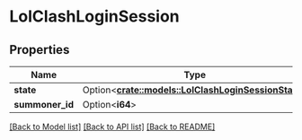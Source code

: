 # LolClashLoginSession

## Properties

Name | Type | Description | Notes
------------ | ------------- | ------------- | -------------
**state** | Option<[**crate::models::LolClashLoginSessionState**](LolClashLoginSessionState.md)> |  | [optional]
**summoner_id** | Option<**i64**> |  | [optional]

[[Back to Model list]](../README.md#documentation-for-models) [[Back to API list]](../README.md#documentation-for-api-endpoints) [[Back to README]](../README.md)



